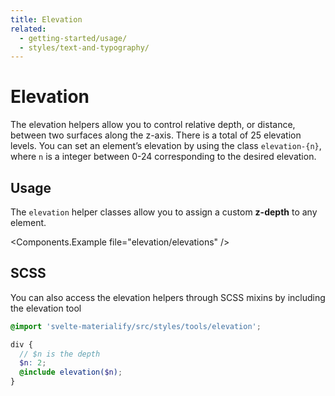 ```yaml
---
title: Elevation
related:
  - getting-started/usage/
  - styles/text-and-typography/
---
```


# Elevation

The elevation helpers allow you to control relative depth, or distance, between two surfaces along
the z-axis. There is a total of 25 elevation levels. You can set an element’s elevation by using
the class `elevation-{n}`, where `n` is a integer between 0-24 corresponding to the desired
elevation.

## Usage

The `elevation` helper classes allow you to assign a custom **z-depth** to any element.

<Components.Example file="elevation/elevations" />

## SCSS

You can also access the elevation helpers through SCSS mixins by including the elevation tool

```scss
@import 'svelte-materialify/src/styles/tools/elevation';

div {
  // $n is the depth
  $n: 2;
  @include elevation($n);
}
```
